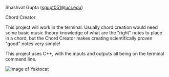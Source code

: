 Shashvat Gupta (sgupt051@ucr.edu)

Chord Creator

This project will work in the terminal. Usually chord creation would need some basic music theory 
knowledge of what are the "right" notes to place in a chord, but the Chord Creator makes creating 
scientifically proven "good" notes very simple!

This project uses C++, with the inputs and outputs all being on the terminal command line.


![Image of Yaktocat](https://octodex.github.com/images/yaktocat.png)
